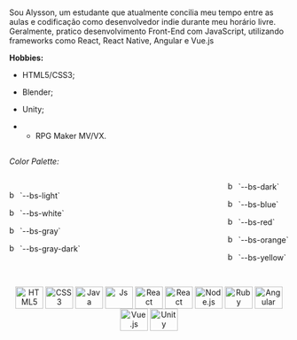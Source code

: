 ### 
Sou Alysson, um estudante que atualmente concilia meu tempo entre as aulas e codificação como desenvolvedor indie durante meu horário livre. Geralmente, pratico desenvolvimento Front-End com JavaScript, utilizando frameworks como React, React Native, Angular e Vue.js


**Hobbies:**
- HTML5/CSS3;
- Blender;
- Unity;
- - RPG Maker MV/VX.

  ##
  
*Color Palette:*<p></p>
<div style="display: flex; justify-content: space-between; align-items: center;">
   <div>
      <p><img alt="bs-light" height="15" width="15" src="https://placehold.co/15x15/f8f9fa/f8f9fa.png" /> `--bs-light`</p>
      <p><img alt="bs-white" height="15" width="15" src="https://placehold.co/15x15/fff/fff.png" /> `--bs-white`</p>
      <p><img alt="bs-gray" height="15" width="15" src="https://placehold.co/15x15/6c757d/6c757d.png" /> `--bs-gray`</p>
      <p><img alt="bs-gray-dark" height="15" width="15" src="https://placehold.co/15x15/343a40/343a40.png" /> `--bs-gray-dark`</p>
   </div>
   <div>
      <p><img alt="bs-dark" height="15" width="15" src="https://placehold.co/15x15/212529/212529.png" /> `--bs-dark`</p>
      <p><img alt="bs-blue" height="15" width="15" src="https://placehold.co/15x15/0d6efd/0d6efd.png" /> `--bs-blue`</p>
      <p><img alt="bs-red" height="15" width="15" src="https://placehold.co/15x15/dc3545/dc3545.png" /> `--bs-red`</p>
      <p><img alt="bs-orange" height="15" width="15" src="https://placehold.co/15x15/bd5d38/bd5d38.png" /> `--bs-orange`</p>
      <p><img alt="bs-yellow" height="15" width="15" src="https://placehold.co/15x15/ffc107/ffc107.png" /> `--bs-yellow`</p>
   </div>
</div>
   
##

<div style="display: inline_block">
   <p align="center">
      <img align="center" alt="HTML5" height="40" width="50" src="https://cdn.jsdelivr.net/gh/devicons/devicon/icons/html5/html5-plain.svg" />
      <img align="center" alt="CSS3" height="40" width="50" src="https://cdn.jsdelivr.net/gh/devicons/devicon/icons/css3/css3-plain.svg" />
      <img align="center" alt="Java" height="40" width="50" src="https://cdn.jsdelivr.net/gh/devicons/devicon/icons/java/java-plain.svg" />
      <img align="center" alt="Js" height="40" width="50" src="https://cdn.jsdelivr.net/gh/devicons/devicon/icons/javascript/javascript-plain.svg" />
      <img align="center" alt="React" height="40" width="50" src="https://cdn.jsdelivr.net/gh/devicons/devicon/icons/react/react-original.svg" />
      <img align="center" alt="React Native" height="40" width="50" src="https://cdn.jsdelivr.net/gh/devicons/devicon/icons/react/react-original.svg" />
      <img align="center" alt="Node.js" height="40" width="50" src="https://cdn.jsdelivr.net/gh/devicons/devicon/icons/nodejs/nodejs-original.svg" />
      <img align="center" alt="Ruby" height="40" width="50" src="https://cdn.jsdelivr.net/gh/devicons/devicon/icons/ruby/ruby-plain.svg" />
      <img align="center" alt="Angular" height="40" width="50" src="https://cdn.jsdelivr.net/gh/devicons/devicon/icons/angularjs/angularjs-original.svg" />
      <img align="center" alt="Vue.js" height="40" width="50" src="https://cdn.jsdelivr.net/gh/devicons/devicon/icons/vuejs/vuejs-original.svg" />
      <img align="center" alt="Unity" height="40" width="50" src="https://cdn.jsdelivr.net/gh/devicons/devicon/icons/unity/unity-original.svg" />
   </p>
</div>
